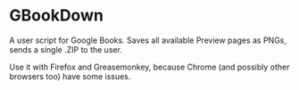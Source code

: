 # GBookDown
A user script for Google Books. Saves all available Preview pages as PNGs, sends a single .ZIP to the user.

Use it with Firefox and Greasemonkey, because Chrome (and possibly other browsers too) have some issues.
